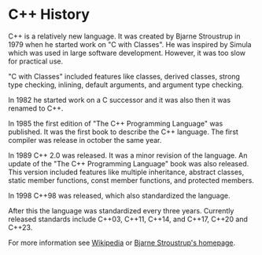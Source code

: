# C++ History

C++ is a relatively new language. It was created by Bjarne Stroustrup in 1979 when he started work on "C with Classes". He was inspired by Simula which was used in large software development. However, it was too slow for practical use. 

"C with Classes" included features like classes, derived classes, strong type checking, inlining, default arguments, and argument type checking. 

In 1982 he started work on a C successor and it was also then it was renamed to C++. 

In 1985 the first edition of "The C++ Programming Language" was published. It was the first book to describe the C++ language. The first compiler was release in october the same year.

In 1989 C++ 2.0 was released. It was a minor revision of the language. An update of the "The C++ Programming Language" book was also released. This version included features like multiple inheritance, abstract classes, static member functions, const member functions, and protected members.

In 1998 C++98 was released, which also standardized the language. 

After this the language was standardized every three years. Currently released standards include C++03, C++11, C++14, and C++17, C++20 and C++23.

For more information see [Wikipedia](https://en.wikipedia.org/wiki/C%2B%2B#History) or [Bjarne Stroustrup's homepage](http://www.stroustrup.com/hopl2.pdf).

